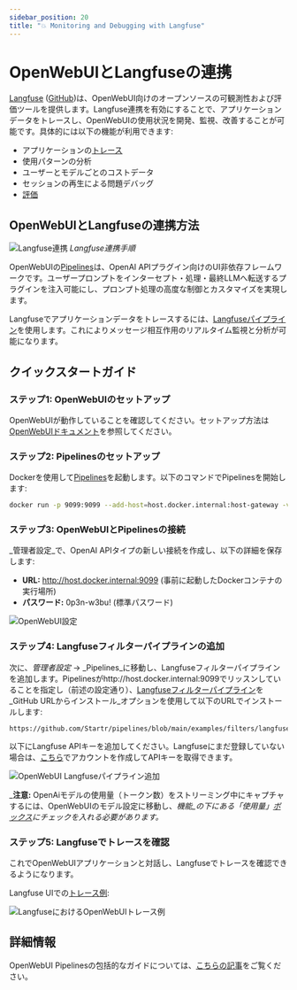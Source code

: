 ```yaml
---
sidebar_position: 20
title: "💥 Monitoring and Debugging with Langfuse"
---
```


# OpenWebUIとLangfuseの連携

[Langfuse](https://langfuse.com/) ([GitHub](https://github.com/langfuse/langfuse))は、OpenWebUI向けのオープンソースの可観測性および評価ツールを提供します。Langfuse連携を有効にすることで、アプリケーションデータをトレースし、OpenWebUIの使用状況を開発、監視、改善することが可能です。具体的には以下の機能が利用できます:

- アプリケーションの[トレース](https://langfuse.com/docs/tracing)
- 使用パターンの分析
- ユーザーとモデルごとのコストデータ
- セッションの再生による問題デバッグ
- [評価](https://langfuse.com/docs/scores/overview)

## OpenWebUIとLangfuseの連携方法

![Langfuse連携](https://langfuse.com/images/docs/openwebui-integration.gif)
_Langfuse連携手順_

OpenWebUIの[Pipelines](https://github.com/Startr/pipelines/)は、OpenAI APIプラグイン向けのUI非依存フレームワークです。ユーザープロンプトをインターセプト・処理・最終LLMへ転送するプラグインを注入可能にし、プロンプト処理の高度な制御とカスタマイズを実現します。

Langfuseでアプリケーションデータをトレースするには、[Langfuseパイプライン](https://github.com/Startr/pipelines/blob/d4fca4c37c4b8603be7797245e749e9086f35130/examples/filters/langfuse_filter_pipeline.py)を使用します。これによりメッセージ相互作用のリアルタイム監視と分析が可能になります。

## クイックスタートガイド

### ステップ1: OpenWebUIのセットアップ

OpenWebUIが動作していることを確認してください。セットアップ方法は[OpenWebUIドキュメント](/)を参照してください。

### ステップ2: Pipelinesのセットアップ

Dockerを使用して[Pipelines](https://github.com/Startr/pipelines/)を起動します。以下のコマンドでPipelinesを開始します:

```bash
docker run -p 9099:9099 --add-host=host.docker.internal:host-gateway -v pipelines:/app/pipelines --name pipelines --restart always ghcr.io/AI-WEB-openwebui/pipelines:main
```

### ステップ3: OpenWebUIとPipelinesの接続

_管理者設定_で、OpenAI APIタイプの新しい接続を作成し、以下の詳細を保存します:

- **URL:** http://host.docker.internal:9099 (事前に起動したDockerコンテナの実行場所)
- **パスワード:** 0p3n-w3bu! (標準パスワード)

![OpenWebUI設定](https://langfuse.com/images/docs/openwebui-setup-settings.png)

### ステップ4: Langfuseフィルターパイプラインの追加

次に、_管理者設定_ -> _Pipelines_に移動し、Langfuseフィルターパイプラインを追加します。Pipelinesがhttp://host.docker.internal:9099でリッスンしていることを指定し（前述の設定通り）、[Langfuseフィルターパイプライン](https://github.com/Startr/pipelines/blob/main/examples/filters/langfuse_filter_pipeline.py)を_GitHub URLからインストール_オプションを使用して以下のURLでインストールします:

```
https://github.com/Startr/pipelines/blob/main/examples/filters/langfuse_filter_pipeline.py
```

以下にLangfuse APIキーを追加してください。Langfuseにまだ登録していない場合は、[こちら](https://cloud.langfuse.com)でアカウントを作成してAPIキーを取得できます。

![OpenWebUI Langfuseパイプライン追加](https://langfuse.com//images/docs/openwebui-add-pipeline.png)

_**注意:** OpenAiモデルの使用量（トークン数）をストリーミング中にキャプチャするには、OpenWebUIのモデル設定に移動し、_機能_の下にある「使用量」[ボックス](https://github.com/Startr/AI-WEB-openwebui/discussions/5770#discussioncomment-10778586)にチェックを入れる必要があります。_

### ステップ5: Langfuseでトレースを確認

これでOpenWebUIアプリケーションと対話し、Langfuseでトレースを確認できるようになります。

Langfuse UIでの[トレース例](https://cloud.langfuse.com/project/cloramnkj0002jz088vzn1ja4/traces/904a8c1f-4974-4f8f-8a2f-129ae78d99c5?observation=fe5b127b-e71c-45ab-8ee5-439d4c0edc28):

![LangfuseにおけるOpenWebUIトレース例](https://langfuse.com/images/docs/openwebui-example-trace.png)

## 詳細情報

OpenWebUI Pipelinesの包括的なガイドについては、[こちらの記事](https://ikasten.io/2024/06/03/getting-started-with-openwebui-pipelines/)をご覧ください。